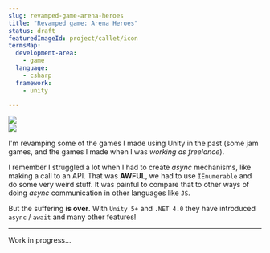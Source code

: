 ```yaml
---
slug: revamped-game-arena-heroes
title: "Revamped game: Arena Heroes"
status: draft
featuredImageId: project/callet/icon
termsMap:
  development-area:
    - game
  language:
    - csharp
  framework:
    - unity

---
```


<div class="flex">
  <div class="flex-1">
    <RouterLink class="text-center" to="/project/game/callet"><img src="project/callet/icon" /></RouterLink>
  </div>
  <div class="flex-1">
    <RouterLink class="text-center" to="/project/game/ivy"><img src="project/ivy/icon" /></RouterLink>
  </div>
</div>

I'm revamping some of the games I made using Unity in the past (some jam games, and the games I made when I was _working as freelance_).


I remember I struggled a lot when I had to create _async_ mechanisms, like making a call to an API. That was **AWFUL**, we had to use `IEnumerable` and do some very weird stuff. It was painful to compare that to other ways of doing _async_ communication  in other languages like `JS`.

But the suffering **is over**. With `Unity 5+` and `.NET 4.0` they have introduced `async` / `await` and many other features!

---

Work in progress...